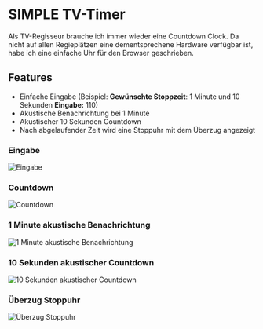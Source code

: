 # SIMPLE TV-Timer

Als TV-Regisseur brauche ich immer wieder eine Countdown Clock. Da nicht auf allen Regieplätzen eine dementsprechene Hardware verfügbar ist, habe ich eine einfache Uhr für den Browser geschrieben.

## **Features**
* Einfache Eingabe (Beispiel: **Gewünschte Stoppzeit**: 1 Minute und 10 Sekunden **Eingabe:** 110)
* Akustische Benachrichtung bei 1 Minute 
* Akustischer 10 Sekunden Countdown 
* Nach abgelaufender Zeit wird eine Stoppuhr mit dem Überzug angezeigt

### Eingabe
![](https://cloud.githubusercontent.com/assets/18574581/14735492/6601922c-0871-11e6-9861-f33047b9ae9d.png "Eingabe")

### Countdown
![](https://cloud.githubusercontent.com/assets/18574581/14735490/65ff74ce-0871-11e6-960c-8f82aba428f9.png "Countdown")

### 1 Minute akustische Benachrichtung
![](https://cloud.githubusercontent.com/assets/18574581/14735494/66066fc2-0871-11e6-8d68-27a4c5dcb0b4.png "1 Minute akustische Benachrichtung")

### 10 Sekunden akustischer Countdown
![](https://cloud.githubusercontent.com/assets/18574581/14735493/66029ece-0871-11e6-8363-ea113203ad16.png "10 Sekunden akustischer Countdown")

### Überzug Stoppuhr
![](https://cloud.githubusercontent.com/assets/18574581/14735491/66009fe8-0871-11e6-8d15-d3e3b60da26f.png "Überzug Stoppuhr")

